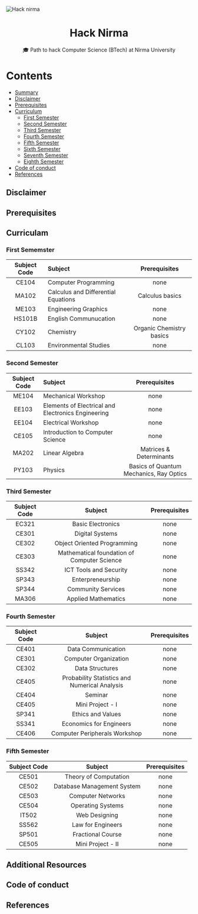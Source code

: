 ![Hack nirma](https://user-images.githubusercontent.com/26832180/44600417-db6dce00-a7f6-11e8-9f7b-1ac4e17df0c3.jpg)

<h1 align="center">Hack Nirma</h1>
<p align="center">
  🎓 Path to hack Computer Science (BTech) at Nirma University
</p>

# Contents

- [Summary](#summary)
- [Disclaimer](#disclaimer)
- [Prerequisites](#prerequisites)
- [Curriculum](#curriculum)
  - [First Semester](#first-semester)
  - [Second Semester](#secondsem)
  - [Third Semester](#thirdsem)
  - [Fourth Semester](#fourthsem)
  - [Fifth Semester](#fifthsem)
  - [Sixth Semester](#sixthsem)
  - [Seventh Semester](#seventhsem)
  - [Eighth Semester](#eighthsem)
- [Code of conduct](#code-of-conduct)
- [References](#references)

## Disclaimer

## Prerequisites

## Curriculam

### First Sememster

| Subject Code |               Subject               |  Prerequisites  |
|:------------:|:------------------------------------|:---------------:|
|     CE104    | Computer Programming                |       none      |
|     MA102    | Calculus and Differential Equations | Calculus basics |
|     ME103    | Engineering Graphics                |       none      |
|    HS101B    | English Communucation               |       none      |
|     CY102    | Chemistry                           |       Organic Chemistry basics      |
|     CL103    | Environmental Studies               |       none      |

### Second Semester

| Subject Code |                       Subject                      | Prerequisites                           |
|:------------:|:---------------------------------------------------|:---------------------------------------:|
|     ME104    | Mechanical Workshop                                |      none                               |
|     EE103    | Elements of Electrical and Electronics Engineering |      none                               |
|     EE104    | Electrical Workshop                                |      none                               |
|     CE105    | Introduction to Computer Science                   |      none                               |
|     MA202    | Linear Algebra                                     | Matrices & Determinants                 |
|     PY103    | Physics                                            | Basics of Quantum Mechanics, Ray Optics |

### Third Semester

| Subject Code |                   Subject                   | Prerequisites |
|:------------:|:-------------------------------------------:|:-------------:|
|     EC321    | Basic Electronics                           |      none     |
|     CE301    | Digital Systems                             |      none     |
|     CE302    | Object Oriented Programming                 |      none     |
|     CE303    | Mathematical foundation of Computer Science |      none     |
|     SS342    | ICT Tools and Security                      |      none     |
|     SP343    | Enterpreneurship                            |      none     |
|     SP344    | Community Services                          |      none     |
|     MA306    | Applied Mathematics                         |      none     |

### Fourth Semester

| Subject Code |                    Subject                    | Prerequisites |
|:------------:|:---------------------------------------------:|:-------------:|
|     CE401    | Data Communication                            |      none     |
|     CE301    | Computer Organization                         |      none     |
|     CE302    | Data Structures                               |      none     |
|     CE405    | Probability Statistics and Numerical Analysis |      none     |
|     CE404    | Seminar                                       |      none     |
|     CE405    | Mini Project - I                              |      none     |
|     SP341    | Ethics and Values                             |      none     |
|     SS341    | Economics for Engineers                       |      none     |
|     CE406    | Computer Peripherals Workshop                 |      none     |

### Fifth Semester

| Subject Code |           Subject          | Prerequisites |
|:------------:|:--------------------------:|:-------------:|
|     CE501    | Theory of Computation      |      none     |
|     CE502    | Database Management System |      none     |
|     CE503    | Computer Networks          |      none     |
|     CE504    | Operating Systems          |      none     |
|     IT502    | Web Designing              |      none     |
|     SS562    | Law for Engineers          |      none     |
|     SP501    | Fractional Course          |      none     |
|     CE505    | Mini Project - II          |      none     |

## Additional Resources

## Code of conduct

## References
